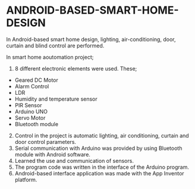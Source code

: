 # ANDROID-BASED-SMART-HOME-DESIGN
In Android-based smart home design, lighting, air-conditioning, door, curtain and blind control are performed.

In smart home aoutomation project;
1. 8 different electronic elements were used. These;
- Geared DC Motor
- Alarm Control
- LDR
- Humidity and temperature sensor
-  PIR Sensor
-  Arduino UNO
-  Servo Motor
-  Bluetooth module
2. Control in the project is automatic lighting, air conditioning, curtain and door control parameters.
3. Serial communication with Arduino was provided by using Bluetooth module with Android software.
4. Learned the use and communication of sensors.
5. The program code was written in the interface of the Arduino program.
6. Android-based interface application was made with the App Inventor platform.
